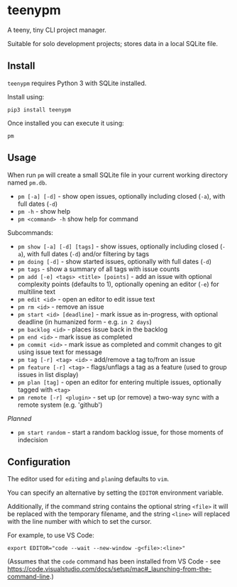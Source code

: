 # teenypm
A teeny, tiny CLI project manager.

Suitable for solo development projects; stores data in a local SQLite file.

## Install

`teenypm` requires Python 3 with SQLite installed.

Install using:

`pip3 install teenypm`

Once installed you can execute it using:

`pm`

## Usage

When run `pm` will create a small SQLite file in your current working directory named `pm.db`.

* `pm [-a] [-d]` - show open issues, optionally including closed (`-a`), with full dates (`-d`)
* `pm -h` - show help
* `pm <command> -h` show help for command

Subcommands:

* `pm show [-a] [-d] [tags]` - show issues, optionally including closed (`-a`), with full dates (`-d`) and/or filtering by tags
* `pm doing [-d]` - show started issues, optionally with full dates (`-d`)
* `pm tags` - show a summary of all tags with issue counts
* `pm add [-e] <tags> <title> [points]` - add an issue with optional complexity points (defaults to 1), optionally opening an editor (`-e`) for multiline text
* `pm edit <id>` - open an editor to edit issue text
* `pm rm <id>` - remove an issue
* `pm start <id> [deadline]` - mark issue as in-progress, with optional deadline (in humanized form - e.g. `in 2 days`)
* `pm backlog <id>` - places issue back in the backlog
* `pm end <id>` - mark issue as completed
* `pm commit <id>` - mark issue as completed and commit changes to git using issue text for message
* `pm tag [-r] <tag> <id>` - add/remove a tag to/from an issue
* `pm feature [-r] <tag>` - flags/unflags a tag as a feature (used to group issues in list display)
* `pm plan [tag]` - open an editor for entering multiple issues, optionally tagged with `<tag>`
* `pm remote [-r] <plugin>` - set up (or remove) a two-way sync with a remote system (e.g. 'github')

*Planned*

* `pm start random` - start a random backlog issue, for those moments of indecision

## Configuration

The editor used for `edit`ing and `plan`ing defaults to `vim`.

You can specify an alternative by setting the `EDITOR` environment variable.

Additionally, if the command string contains the optional string `<file>` it will be replaced with the temporary filename, and the string `<line>` will replaced with the line number with which to set the cursor.

For example, to use VS Code:

`export EDITOR="code --wait --new-window -g<file>:<line>"`

(Assumes that the `code` command has been installed from VS Code - see https://code.visualstudio.com/docs/setup/mac#_launching-from-the-command-line.)
